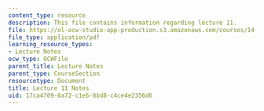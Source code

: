 ```yaml
---
content_type: resource
description: This file contains information regarding lecture 11.
file: https://ol-ocw-studio-app-production.s3.amazonaws.com/courses/14-581-international-economics-i-spring-2013/17ca47096a72c1e68bd8c4ce4e2356d6_MIT14_581S13_classnotes11.pdf
file_type: application/pdf
learning_resource_types:
- Lecture Notes
ocw_type: OCWFile
parent_title: Lecture Notes
parent_type: CourseSection
resourcetype: Document
title: Lecture 11 Notes
uid: 17ca4709-6a72-c1e6-8bd8-c4ce4e2356d6
---
```

